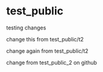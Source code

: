 # test_public

testing changes


change this from test_public/t2

change again from test_public/t2

change from test_public_2 on github
